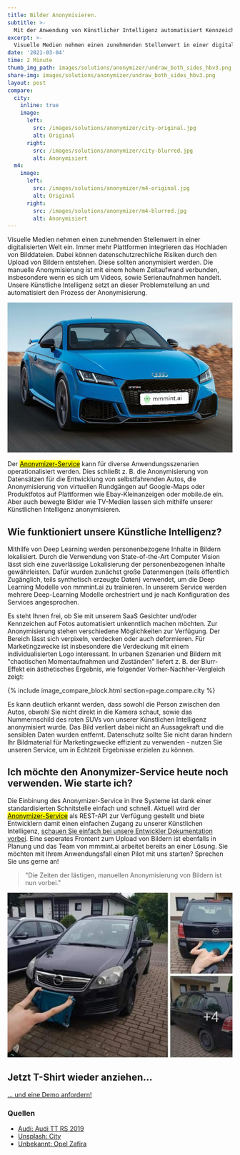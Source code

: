 ```yaml
---
title: Bilder Anonymisieren.
subtitle: >-
  Mit der Anwendung von Künstlicher Intelligenz automatisiert Kennzeichen und Gesichter in Bildern anonymisieren.
excerpt: >-
  Visuelle Medien nehmen einen zunehmenden Stellenwert in einer digitalisierten Welt ein. Immer mehr Plattformen integrieren das Hochladen von Bilddateien. Dabei können datenschutzrechliche Risiken durch den Upload von Bildern entstehen. Unsere Künstliche Intelligenz anonymisiert Bilder für diverse Anwendungsszenarien.
date: '2021-03-04'
time: 2 Minute
thumb_img_path: images/solutions/anonymizer/undraw_both_sides_hbv3.png
share-img: images/solutions/anonymizer/undraw_both_sides_hbv3.png
layout: post
compare:
  city:
    inline: true
    image:
      left:
        src: /images/solutions/anonymizer/city-original.jpg
        alt: Original
      right:
        src: /images/solutions/anonymizer/city-blurred.jpg
        alt: Anonymisiert
  m4:
    image:
      left:
        src: /images/solutions/anonymizer/m4-original.jpg
        alt: Original
      right:
        src: /images/solutions/anonymizer/m4-blurred.jpg
        alt: Anonymisiert
---
```


Visuelle Medien nehmen einen zunehmenden Stellenwert in einer digitalisierten Welt ein. Immer mehr Plattformen integrieren das Hochladen von Bilddateien. Dabei können datenschutzrechliche Risiken durch den Upload von Bildern entstehen. Diese sollten anonymisiert werden. Die manuelle Anonymisierung ist mit einem hohem Zeitaufwand verbunden, insbesondere wenn es sich um Videos, sowie Serienaufnahmen handelt. Unsere Künstliche Intelligenz setzt an dieser Problemstellung an und automatisiert den Prozess der Anonymisierung.

![Anonymized demo face and car](/images/solutions/anonymizer/2314f3fed78c77b29373568b0740aac2124dab9150c8247c15ff7be374baa262.jpg)

Der [<mark>Anonymizer-Service</mark>](/solutions/anonymizer/) kann für diverse Anwendungsszenarien operationalisiert werden. Dies schließt z. B. die Anonymisierung von Datensätzen für die Entwicklung von selbstfahrenden Autos, die Anonymisierung von virtuellen Rundgängen auf Google-Maps oder Produktfotos auf Plattformen wie Ebay-Kleinanzeigen oder mobile.de ein. Aber auch bewegte Bilder wie TV-Medien lassen sich mithilfe unserer Künstlichen Intelligenz anonymisieren.

## Wie funktioniert unsere Künstliche Intelligenz?

Mithilfe von Deep Learning werden personenbezogene Inhalte in Bildern lokalisiert. Durch die Verwendung von State-of-the-Art Computer Vision lässt sich eine zuverlässige Lokalisierung der personenbezogenen Inhalte gewährleisten. Dafür wurden zunächst große Datenmengen (teils öffentlich Zugänglich, teils synthetisch erzeugte Daten) verwendet, um die Deep Learning Modelle von mmmint.ai zu trainieren. In unserem Service werden mehrere Deep-Learning Modelle orchestriert und je nach Konfiguration des Services angesprochen. 

Es steht Ihnen frei, ob Sie mit unserem SaaS Gesichter und/oder Kennzeichen auf Fotos automatisiert unkenntlich machen möchten. Zur Anonymisierung stehen verschiedene Möglichkeiten zur Verfügung. Der Bereich lässt sich verpixeln, verdecken oder auch deformieren. Für Marketingzwecke ist insbesondere die Verdeckung mit einem individualisierten Logo interessant. In urbanen Szenarien und Bildern mit "chaotischen Momentaufnahmen und Zuständen" liefert z. B. der Blurr-Effekt ein ästhetisches Ergebnis, wie folgender Vorher-Nachher-Vergleich zeigt:

 {% include image_compare_block.html section=page.compare.city %}

Es kann deutlich erkannt werden, dass sowohl die Person zwischen den Autos, obwohl Sie nicht direkt in die Kamera schaut, sowie das Nummernschild des roten SUVs von unserer Künstlichen Intelligenz anonymisiert wurde. Das Bild verliert dabei nicht an Aussagekraft und die sensiblen Daten wurden entfernt. Datenschutz sollte Sie nicht daran hindern Ihr Bildmaterial für Marketingzwecke effizient zu verwenden - nutzen Sie unseren Service, um in Echtzeit Ergebnisse erzielen zu können.

## Ich möchte den Anonymizer-Service heute noch verwenden. Wie starte ich?

Die Einbinung des Anonymizer-Service in Ihre Systeme ist dank einer standardisierten Schnitstelle einfach und schnell. Aktuell wird der [<mark>Anonymizer-Service</mark>](/solutions/anonymizer/) als REST-API zur Verfügung gestellt und biete Entwicklern damit einen einfachen Zugang zu unserer Künstlichen Intelligenz, [schauen Sie einfach bei unsere Entwickler Dokumentation vorbei](/solutions/anonymizer_api.html). Eine seperates Frontent zum Upload von Bildern ist ebenfalls in Planung und das Team von mmmint.ai arbeitet bereits an einer Lösung. Sie möchten mit Ihrem Anwendungsfall einen Pilot mit uns starten? Sprechen Sie uns gerne an!

> "Die Zeiten der lästigen, manuellen Anonymisierung von Bildern ist nun vorbei."

![Opel Zafira manuelle Anoymisierung von Auto Kennzeichen](/images/solutions/anonymizer/opel_zafira_crop.jpeg)

<section id="call-to-action" class="block cta-block bg-accent outer">
  <div class="inner-large">
    <div class="grid">
      <div class="cell block-content">
        <h2 class="block-title">Jetzt T-Shirt wieder anziehen...</h2>
      </div><!-- .block-content -->
      <div class="cell block-buttons">
        <a href="mailto:info@mmmint.ai" class="button white large">... und eine Demo anfordern!</a>
      </div><!-- .block-buttons -->
    </div><!-- .grid -->
  </div><!-- .inner -->
</section>

### Quellen

- [Audi: Audi TT RS 2019](audi.com)
- [Unsplash: City](https://unsplash.com/photos/jViepQKI01Q)
- [Unbekannt: Opel Zafira](https://www.langweiledich.net/bilderparade-dlvi/3/#DLVI_74)
